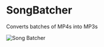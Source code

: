 # SongBatcher
Converts batches of MP4s into MP3s

![Song Batcher](https://i.postimg.cc/3x7Rm1WN/songbatcherdemo.gif)
